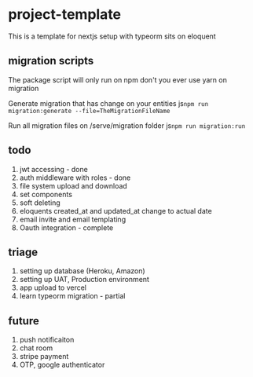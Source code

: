 # project-template
This is a template for nextjs setup with typeorm sits on eloquent

## migration scripts
The package script will only run on npm don't you ever use yarn on migration

Generate migration that has change on your entities
js`npm run migration:generate --file=TheMigrationFileName`

Run all migration files on /serve/migration folder
js`npm run migration:run`

## todo

1. jwt accessing - done
2. auth middleware with roles - done
3. file system upload and download
4. set components
5. soft deleting
6. eloquents created_at and updated_at change to actual date
7. email invite and email templating
8. Oauth integration - complete

## triage

1. setting up database (Heroku, Amazon)
2. setting up UAT, Production environment 
3. app upload to vercel
4. learn typeorm migration - partial

## future
1. push notificaiton
2. chat room
3. stripe payment
4. OTP, google authenticator